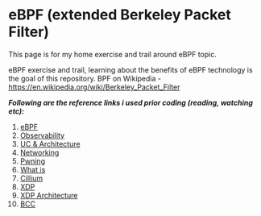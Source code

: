 # eBPF (extended Berkeley Packet Filter)
This page is for my home exercise and trail around eBPF topic. 

eBPF exercise and trail, learning about the benefits of eBPF technology is the goal of this repository.
BPF on Wikipedia - https://en.wikipedia.org/wiki/Berkeley_Packet_Filter

***Following are the reference links i used prior coding (reading, watching etc):***
1. [eBPF](https://ebpf.io/ "What is eBPF?")
2. [Observability](https://newrelic.com/blog/best-practices/what-is-ebpf "New Relic")
3. [UC & Architecture](https://www.tigera.io/learn/guides/ebpf/ "Tigera")
4. [Networking](https://www.youtube.com/watch?v=0p987hCplbk "Isovalent")
5. [Pwning](https://www.graplsecurity.com/post/kernel-pwning-with-ebpf-a-love-story "Grapl Security")
6. [What is](https://www.infoq.com/articles/gentle-linux-ebpf-introduction/ "InfoQ")
7. [Cillium](https://github.com/cilium/ebpf "Github")
8. [XDP](https://docs.cilium.io/en/latest/bpf/ "eXpress Data Path - Cillium reference")
9. [XDP Architecture](https://www.iovisor.org/technology/xdp "XDP Architecture - IOVisor Project")
10. [BCC](https://github.com/iovisor/bcc/blob/master/docs/reference_guide.md "Github")
 